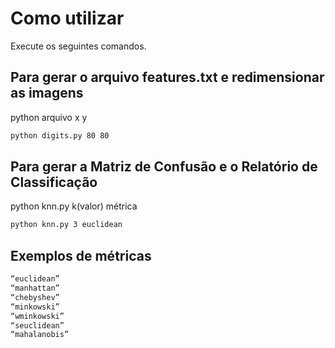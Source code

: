 # Como utilizar
Execute os seguintes comandos.

## Para gerar o arquivo features.txt e redimensionar as imagens

python arquivo x y

```bash
python digits.py 80 80
```


## Para gerar a Matriz de Confusão e o Relatório de Classificação

python knn.py k(valor) métrica

```bash
python knn.py 3 euclidean
```

## Exemplos de métricas

```bash
“euclidean”
“manhattan”
“chebyshev”
“minkowski”
“wminkowski”
“seuclidean”
“mahalanobis”
```